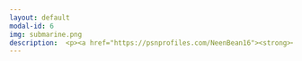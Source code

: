 ```yaml
---
layout: default
modal-id: 6
img: submarine.png
description:  <p><a href="https://psnprofiles.com/NeenBean16"><strong><font size="6"><font color="#0000ff">Link to PlayStation Network stats<br>on PSNProfiles.com<br>Username: NeenBean16</font></a><br><br><strong>100% Completions of Note - Platinum Trophies and All Related Content/DLCs</strong><br><br><em>Assassin’s Creed Origins<br>Assassin’s Creed Valhalla<br>Baldur’s Gate 3<br>Horizon Zero Dawn<br>Human Fall Flat<br>The Witcher 3 Wild Hunt (Complete Edition - Achieved 2018)<br>The Witcher 3 Wild Hunt (Game of the Year Edition - Achieved 2020)<br><br><br></em><br><br><strong>Platinum Trophies Only</strong><br><br>Top Faves of All Time (ranked in order of difficulty) -<br><em>Red Dead Redemption 2<br>Diablo IV<br>Dying Light 2 Stay Human<br>Final Fantasy XV</em>(Currently at 92% completion due to inability to finish two remaining <em>FFXV Multiplayer Comrades</em> trophies in base game, finished 100% completion of <em>FFXV Multiplayer Comrades</em> standalone version, and all other FFXV DLCs)<em>Cyberpunk 2077</em><br>(completed on PS4, Feb 2021)<br><br>Franchise Favorites -<br><em>Assassin’s Creed Black Flag<br>BioShock (Remastered)<br>BioShock 2 (Remastered)<br>Final Fantasy VII (Remake)<br>Final Fantasy VIII (Remastered)<br>God of War (2018)<br>Kingdom Hearts<br>Kingdom Hearts III<br>LEGO Harry Potter Collection Years 1-4<br>LEGO Harry Potter Collection Years 5-7<br>Resident Evil 5<br>Resident Evil 6<br><br></em><br><br>Scares and Stories -<br><em>A Plague Tale: Innocence<br>Beyond: Two Souls<br>Detroit Become Human<br>Doki Doki Literature Club Plus!<br>Heavy Rain<br>The Dark Pictures Anthology Little Hope<br>The Order 1886<br>Until Dawn<br>Vampyr</em><br><br>Silly Fun and Deceptive Difficulty -<br><em>Fall Guys: Ultimate Knockout<br>Heavenly Bodies<br>Moving Out<br>Tools Up!<br>Totally Reliable Delivery Service<br>Ultimate Chicken Horse<br>Untitled Goose Game</em>
---
```

